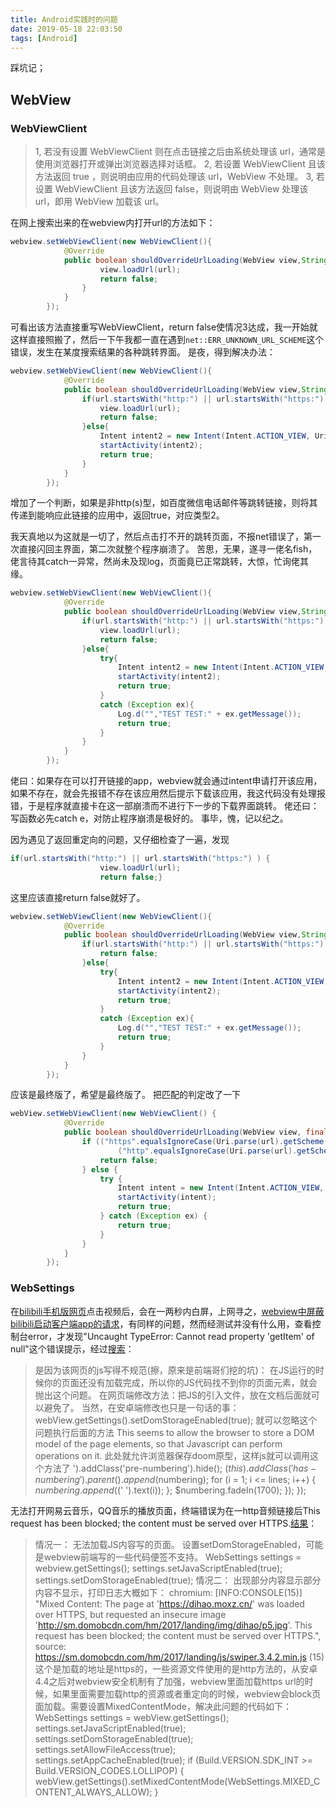 ```yaml
---
title: Android实践时的问题
date: 2019-05-18 22:03:50
tags: [Android]
---
```

踩坑记；
<!--more-->
## WebView
### WebViewClient
> 1, 若没有设置 WebViewClient 则在点击链接之后由系统处理该 url，通常是使用浏览器打开或弹出浏览器选择对话框。
2, 若设置 WebViewClient 且该方法返回 true ，则说明由应用的代码处理该 url，WebView 不处理。
3, 若设置 WebViewClient 且该方法返回 false，则说明由 WebView
处理该 url，即用 WebView 加载该 url。

在网上搜索出来的在webview内打开url的方法如下：
```java
webview.setWebViewClient(new WebViewClient(){
            @Override
            public boolean shouldOverrideUrlLoading(WebView view,String url){
                    view.loadUrl(url);
                    return false;
                }
            }
        });
```

可看出该方法直接重写WebViewClient，return false使情况3达成，我一开始就这样直接照搬了，然后一下午我都一直在遇到`net::ERR_UNKNOWN_URL_SCHEME`这个错误，发生在某度搜索结果的各种跳转界面。
是夜，得到解决办法：
```java
webview.setWebViewClient(new WebViewClient(){
            @Override
            public boolean shouldOverrideUrlLoading(WebView view,String url){
                if(url.startsWith("http:") || url.startsWith("https:") ) {
                    view.loadUrl(url);
                    return false;
                }else{
					Intent intent2 = new Intent(Intent.ACTION_VIEW, Uri.parse(url));
                    startActivity(intent2);
                    return true;
                }
            }
        });
```
增加了一个判断，如果是非http(s)型，如百度微信电话邮件等跳转链接，则将其传递到能响应此链接的应用中，返回true，对应类型2。

我天真地以为这就是一切了，然后点击打不开的跳转页面，不报net错误了，第一次直接闪回主界面，第二次就整个程序崩溃了。
苦思，无果，遂寻一佬名fish，佬言待其catch一异常，然尚未及现log，页面竟已正常跳转，大惊，忙询佬其缘。
```java
webview.setWebViewClient(new WebViewClient(){
            @Override
            public boolean shouldOverrideUrlLoading(WebView view,String url){
                if(url.startsWith("http:") || url.startsWith("https:") ) {
                    view.loadUrl(url);
                    return false;
                }else{
                    try{
                        Intent intent2 = new Intent(Intent.ACTION_VIEW, Uri.parse(url));
                        startActivity(intent2);
                        return true;
                    }
                    catch (Exception ex){
                        Log.d("","TEST TEST:" + ex.getMessage());
                        return true;
                    }
                }
            }
        });
```
佬曰：如果存在可以打开链接的app，webview就会通过intent申请打开该应用，如果不存在，就会先报错不存在该应用然后提示下载该应用，我这代码没有处理报错，于是程序就直接卡在这一部崩溃而不进行下一步的下载界面跳转。
佬还曰：写函数必先catch e，对防止程序崩溃是极好的。
事毕，愧，记以纪之。

因为遇见了返回重定向的问题，又仔细检查了一遍，发现
```java
if(url.startsWith("http:") || url.startsWith("https:") ) {
                    view.loadUrl(url);
                    return false;}
```

这里应该直接return false就好了。
```java
webview.setWebViewClient(new WebViewClient(){
            @Override
            public boolean shouldOverrideUrlLoading(WebView view,String url){
                if(url.startsWith("http:") || url.startsWith("https:") ) {
                    return false;
                }else{
                    try{
                        Intent intent2 = new Intent(Intent.ACTION_VIEW, Uri.parse(url));
                        startActivity(intent2);
                        return true;
                    }
                    catch (Exception ex){
                        Log.d("","TEST TEST:" + ex.getMessage());
                        return true;
                    }
                }
            }
        });
```
应该是最终版了，希望是最终版了。
把匹配的判定改了一下
```java
webView.setWebViewClient(new WebViewClient() {
            @Override
            public boolean shouldOverrideUrlLoading(WebView view, final String url) {
                if (("https".equalsIgnoreCase(Uri.parse(url).getScheme())) ||
                        ("http".equalsIgnoreCase(Uri.parse(url).getScheme()))) {
                    return false;
                } else {
                    try {
                        Intent intent = new Intent(Intent.ACTION_VIEW, Uri.parse(url));
                        startActivity(intent);
                        return true;
                    } catch (Exception ex) {
                        return true;
                    }
                }
            }
        });
```
### WebSettings
在[bilibili手机版网页](https://m.bilibili.com/index.html "bilibili手机版网页")点击视频后，会在一两秒内白屏，上网寻之，[webview中屏蔽bilibili启动客户端app的请求](https://blog.csdn.net/weixin_33772645/article/details/87316890 "webview中屏蔽bilibili启动客户端app的请求")，有同样的问题，然而经测试并没有什么用，查看控制台error，才发现"Uncaught TypeError: Cannot read property 'getItem' of null"这个错误提示，经过[搜索](http://www.codes51.com/article/detail_4140743.html "搜索")：
> 是因为该网页的js写得不规范(擦，原来是前端哥们挖的坑)：
在JS运行的时候你的页面还没有加载完成，所以你的JS代码找不到你的页面元素，就会抛出这个问题。
在网页端修改方法：把JS的引入文件，放在文档后面就可以避免了。
当然，在安卓端修改也只是一句话的事： webView.getSettings().setDomStorageEnabled(true);
就可以忽略这个问题执行后面的方法
This seems to allow the browser to store a DOM model of the page elements, so that Javascript can perform operations on it.
此处就允许浏览器保存doom原型，这样js就可以调用这个方法了
').addClass('pre-numbering').hide(); $(this).addClass('has-numbering').parent().append($numbering); for (i = 1; i <= lines; i++) { $numbering.append($('
').text(i)); }; $numbering.fadeIn(1700); }); });

无法打开网易云音乐，QQ音乐的播放页面，终端错误为在一http音频链接后This request has been blocked; the content must be served over HTTPS.[结果](http://www.voidcn.com/article/p-kmoncjvf-pm.html "结果")：
> 情况一：
无法加载JS内容写的页面。
设置setDomStorageEnabled，可能是webview前端写的一些代码便签不支持。
WebSettings settings = webview.getSettings();
settings.setJavaScriptEnabled(true);
settings.setDomStorageEnabled(true);
情况二：
出现部分内容显示部分内容不显示，打印日志大概如下：
chromium: [INFO:CONSOLE(15)] "Mixed Content: The page at 'https://dihao.moxz.cn/' was loaded over HTTPS, but requested an insecure image 'http://sm.domobcdn.com/hm/2017/landing/img/dihao/p5.jpg'. This request has been blocked; the content must be served over HTTPS.", source: https://sm.domobcdn.com/hm/2017/landing/js/swiper.3.4.2.min.js (15)
这个是加载的地址是https的，一些资源文件使用的是http方法的，从安卓4.4之后对webview安全机制有了加强，webview里面加载https url的时候，如果里面需要加载http的资源或者重定向的时候，webview会block页面加载。需要设置MixedContentMode，解决此问题的代码如下：
  WebSettings settings = webView.getSettings();
                            settings.setJavaScriptEnabled(true);
                            settings.setDomStorageEnabled(true);
                            settings.setAllowFileAccess(true);
                            settings.setAppCacheEnabled(true);
                            if (Build.VERSION.SDK_INT >= Build.VERSION_CODES.LOLLIPOP) {
                                webView.getSettings().setMixedContentMode(WebSettings.MIXED_CONTENT_ALWAYS_ALLOW);
                            }

